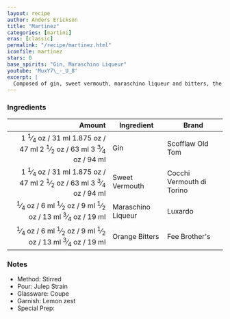 ```yaml
---
layout: recipe
author: Anders Erickson
title: "Martinez"
categories: [martini]
eras: [classic]
permalink: "/recipe/martinez.html"
iconfile: martinez
stars: 0
base_spirits: "Gin, Maraschino Liqueur"
youtube: 'MuxY7\_-_U_8'
excerpt: |
  Composed of gin, sweet vermouth, maraschino liqueur and bitters, the classic Martinez cocktail dates back to the late 1800s.
---
```


### Ingredients

|                                                                                                                                                                                                                                                                                             Amount | Ingredient         | Brand                     |
| -------------------------------------------------------------------------------------------------------------------------------------------------------------------------------------------------------------------------------------------------------------------------------------------------: | ------------------ | ------------------------- |
|                       <span class="onex active">1 <sup>1</sup>&frasl;<sub>4</sub> oz / 31 ml</span> <span class="onehalfx">1.875 oz / 47 ml</span> <span class="twox">2 <sup>1</sup>&frasl;<sub>2</sub> oz / 63 ml</span> <span class="threex">3 <sup>3</sup>&frasl;<sub>4</sub> oz / 94 ml</span> | Gin                | Scofflaw Old Tom          |
|                       <span class="onex active">1 <sup>1</sup>&frasl;<sub>4</sub> oz / 31 ml</span> <span class="onehalfx">1.875 oz / 47 ml</span> <span class="twox">2 <sup>1</sup>&frasl;<sub>2</sub> oz / 63 ml</span> <span class="threex">3 <sup>3</sup>&frasl;<sub>4</sub> oz / 94 ml</span> | Sweet Vermouth     | Cocchi Vermouth di Torino |
| <span class="onex active"> <sup>1</sup>&frasl;<sub>4</sub> oz / 6 ml</span> <span class="onehalfx"> <sup>1</sup>&frasl;<sub>2</sub> oz / 9 ml</span> <span class="twox"> <sup>1</sup>&frasl;<sub>2</sub> oz / 13 ml</span> <span class="threex"> <sup>3</sup>&frasl;<sub>4</sub> oz / 19 ml</span> | Maraschino Liqueur | Luxardo                   |
| <span class="onex active"> <sup>1</sup>&frasl;<sub>4</sub> oz / 6 ml</span> <span class="onehalfx"> <sup>1</sup>&frasl;<sub>2</sub> oz / 9 ml</span> <span class="twox"> <sup>1</sup>&frasl;<sub>2</sub> oz / 13 ml</span> <span class="threex"> <sup>3</sup>&frasl;<sub>4</sub> oz / 19 ml</span> | Orange Bitters     | Fee Brother's             |

### Notes

- Method: Stirred
- Pour: Julep Strain
- Glassware: Coupe
- Garnish: Lemon zest
- Special Prep:

<script type="application/ld+json">
{
  "@context": "https://schema.org",
  "@type": "Recipe",
  "author": "{{ page.author }}",
  "description": "{{ page.excerpt | strip_html | replace: '"', "'" }}",
  "image": "{%- for ingredient in site.data[page.iconfile].images.ingredient limit: 1 -%}{{ ingredient.url }}{%- endfor -%}",
  "recipeIngredient": [  "1.25 oz Gin ",
  "1.25 oz Sweet Vermouth",
  "0.25 oz Maraschino Liqueur",
  "0.25 oz Orange Bitters"],
  "name": "{{ page.title }}",
  "recipeInstructions": "  {
    '@type': 'HowToStep',
    'text': '- Method: Stirred
'
  },  {
    '@type': 'HowToStep',
    'text': '- Pour: Julep Strain
'
  },  {
    '@type': 'HowToStep',
    'text': '- Glassware: Coupe
'
  },  {
    '@type': 'HowToStep',
    'text': '- Garnish: Lemon zest
'
  },  {
    '@type': 'HowToStep',
    'text': '- Special Prep:
'
  }",
  "recipeYield": "1 cocktail",
  "recipeCategory": "cocktail"
}
</script>
